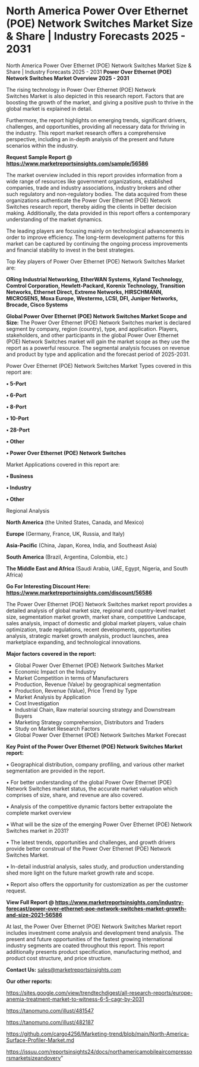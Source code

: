 # North America Power Over Ethernet (POE) Network Switches Market Size & Share | Industry Forecasts 2025 - 2031
North America Power Over Ethernet (POE) Network Switches Market Size & Share | Industry Forecasts 2025 - 2031
<Strong> Power Over Ethernet (POE) Network Switches Market Overview 2025 - 2031</strong>

The rising technology in Power Over Ethernet (POE) Network Switches Market is also depicted in this research report. Factors that are boosting the growth of the market, and giving a positive push to thrive in the global market is explained in detail.

Furthermore, the report highlights on emerging trends, significant drivers, challenges, and opportunities, providing all necessary data for thriving in the industry. This report market research offers a comprehensive perspective, including an in-depth analysis of the present and future scenarios within the industry.

<strong>Request Sample Report @ <a href=https://www.marketreportsinsights.com/sample/56586>https://www.marketreportsinsights.com/sample/56586</a></strong>

The market overview included in this report provides information from a wide range of resources like government organizations, established companies, trade and industry associations, industry brokers and other such regulatory and non-regulatory bodies. The data acquired from these organizations authenticate the Power Over Ethernet (POE) Network Switches research report, thereby aiding the clients in better decision making. Additionally, the data provided in this report offers a contemporary understanding of the market dynamics.

The leading players are focusing mainly on technological advancements in order to improve efficiency. The long-term development patterns for this market can be captured by continuing the ongoing process improvements and financial stability to invest in the best strategies.

Top Key players of Power Over Ethernet (POE) Network Switches Market are:

<strong>ORing Industrial Networking, EtherWAN Systems, Kyland Technology, Comtrol Corporation, Hewlett-Packard, Korenix Technology, Transition Networks, Ethernet Direct, Extreme Networks, HIRSCHMANN, MICROSENS, Moxa Europe, Westermo, LCSI, DFI, Juniper Networks, Brocade, Cisco Systems</strong>

<strong><b>Global Power Over Ethernet (POE) Network Switches Market Scope and Size:</b></strong>
The Power Over Ethernet (POE) Network Switches market is declared segment by company, region (country), type, and application. Players, stakeholders, and other participants in the global Power Over Ethernet (POE) Network Switches market will gain the market scope as they use the report as a powerful resource. The segmental analysis focuses on revenue and product by type and application and the forecast period of 2025-2031.

Power Over Ethernet (POE) Network Switches Market Types covered in this report are:

<strong>• 5-Port

• 6-Port

• 8-Port

• 10-Port

• 28-Port

• Other

• Power Over Ethernet (POE) Network Switches</strong>

Market Applications covered in this report are:

<strong>• Business

• Industry

• Other</strong> 

Regional Analysis

<strong>North America</strong> (the United States, Canada, and Mexico)

<strong>Europe</strong> (Germany, France, UK, Russia, and Italy)

<strong>Asia-Pacific</strong> (China, Japan, Korea, India, and Southeast Asia)

<strong>South America</strong> (Brazil, Argentina, Colombia, etc.)

<strong>The Middle East and Africa</strong> (Saudi Arabia, UAE, Egypt, Nigeria, and South Africa)

<strong>Go For Interesting Discount Here: <a href=https://www.marketreportsinsights.com/discount/56586>https://www.marketreportsinsights.com/discount/56586</a></strong>

The Power Over Ethernet (POE) Network Switches market report provides a detailed analysis of global market size, regional and country-level market size, segmentation market growth, market share, competitive Landscape, sales analysis, impact of domestic and global market players, value chain optimization, trade regulations, recent developments, opportunities analysis, strategic market growth analysis, product launches, area marketplace expanding, and technological innovations.

<strong><b>Major factors covered in the report:</b></strong>
<ul>
  <li>Global Power Over Ethernet (POE) Network Switches Market </li>
  <li>Economic Impact on the Industry</li>
  <li>Market Competition in terms of Manufacturers</li>
  <li>Production, Revenue (Value) by geographical segmentation</li>
  <li>Production, Revenue (Value), Price Trend by Type</li>
  <li>Market Analysis by Application</li>
  <li>Cost Investigation</li>
  <li>Industrial Chain, Raw material sourcing strategy and Downstream Buyers</li>
  <li>Marketing Strategy comprehension, Distributors and Traders</li>
  <li>Study on Market Research Factors</li>
  <li>Global Power Over Ethernet (POE) Network Switches Market Forecast</li>
</ul>

<strong><b>Key Point of the Power Over Ethernet (POE) Network Switches Market report:</b></strong>

• Geographical distribution, company profiling, and various other market segmentation are provided in the report.

• For better understanding of the global Power Over Ethernet (POE) Network Switches market status, the accurate market valuation which comprises of size, share, and revenue are also covered.

• Analysis of the competitive dynamic factors better extrapolate the complete market overview

• What will be the size of the emerging Power Over Ethernet (POE) Network Switches market in 2031?

• The latest trends, opportunities and challenges, and growth drivers provide better construal of the Power Over Ethernet (POE) Network Switches Market.

• In-detail industrial analysis, sales study, and production understanding shed more light on the future market growth rate and scope.

• Report also offers the opportunity for customization as per the customer request.

<strong><b>View Full Report @ <a href=https://www.marketreportsinsights.com/industry-forecast/power-over-ethernet-poe-network-switches-market-growth-and-size-2021-56586>https://www.marketreportsinsights.com/industry-forecast/power-over-ethernet-poe-network-switches-market-growth-and-size-2021-56586</a></b></strong>


At last, the Power Over Ethernet (POE) Network Switches Market report includes investment come analysis and development trend analysis. The present and future opportunities of the fastest growing international industry segments are coated throughout this report. This report additionally presents product specification, manufacturing method, and product cost structure, and price structure.

<strong>Contact Us:</strong>
sales@marketreportsinsights.com

<strong>Our other reports:</strong>

<a href=https://sites.google.com/view/trendtechdigest/all-research-reports/europe-anemia-treatment-market-to-witness-6-5-cagr-by-2031>https://sites.google.com/view/trendtechdigest/all-research-reports/europe-anemia-treatment-market-to-witness-6-5-cagr-by-2031</a>

<a href=https://tanomuno.com/illust/481547>https://tanomuno.com/illust/481547</a>

<a href=https://tanomuno.com/illust/482187>https://tanomuno.com/illust/482187</a>

<a href=https://github.com/cargo4256/Marketing-trend/blob/main/North-America-Surface-Profiler-Market.md>https://github.com/cargo4256/Marketing-trend/blob/main/North-America-Surface-Profiler-Market.md</a>

<a href=https://issuu.com/reportsinsights24/docs/northamericamobileaircompressorsmarketsizeandoverv>https://issuu.com/reportsinsights24/docs/northamericamobileaircompressorsmarketsizeandoverv</a>"
